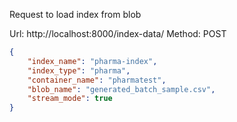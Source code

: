 Request to load index from blob

Url: http://localhost:8000/index-data/
Method: POST

```json
{
    "index_name": "pharma-index",
    "index_type": "pharma",
    "container_name": "pharmatest",
    "blob_name": "generated_batch_sample.csv",
    "stream_mode": true
}
```